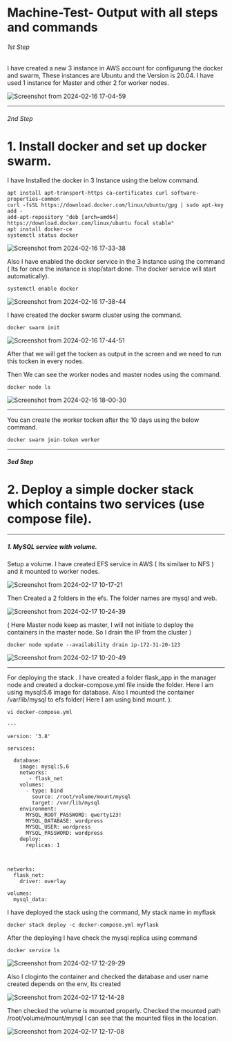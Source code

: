 # Machine-Test- Output with all steps and commands

###### 1st Step
I have created a new 3 instance in AWS account for configurung the docker and swarm, These instances are Ubuntu and the Version is 20.04. I have used 1 instance for Master and other 2 for worker nodes.

![Screenshot from 2024-02-16 17-04-59](https://github.com/abhirajparthan/Machine-Test/assets/100773790/d5cc96f2-ae98-4adf-aab5-ad85d2b23f26)


----

###### 2nd Step 

# 1. Install docker and set up docker swarm.

I have Installed the docker in 3 Instance using the below command. 
~~~
apt install apt-transport-https ca-certificates curl software-properties-common
curl -fsSL https://download.docker.com/linux/ubuntu/gpg | sudo apt-key add -
add-apt-repository "deb [arch=amd64] https://download.docker.com/linux/ubuntu focal stable"
apt install docker-ce
systemctl status docker
~~~

![Screenshot from 2024-02-16 17-33-38](https://github.com/abhirajparthan/Machine-Test/assets/100773790/6a30e100-956d-4abf-b675-9cc65363743a)


Also I have enabled the docker service in the 3 Instance using the command ( Its for once the instance is stop/start done. The docker service will start automatically). 
~~~
systemctl enable docker
~~~

![Screenshot from 2024-02-16 17-38-44](https://github.com/abhirajparthan/Machine-Test/assets/100773790/90736822-534b-4fea-83bb-5e42dba9cd87)

I have created the docker swarm cluster using the command. 

~~~
docker swarm init
~~~

![Screenshot from 2024-02-16 17-44-51](https://github.com/abhirajparthan/Machine-Test/assets/100773790/2d8962d4-b10b-4293-97d4-70cb1e2086dc)

After that we will get the tocken as output in the screen and we need to run this tocken in every nodes.

Then We can see the worker nodes and master nodes using the command.

~~~
docker node ls
~~~

![Screenshot from 2024-02-16 18-00-30](https://github.com/abhirajparthan/Machine-Test/assets/100773790/f22c950b-d59b-4a23-8e5a-1faaf0c8c0a4)


-----
You can create the worker tocken after the 10 days using the below command.
~~~
docker swarm join-token worker
~~~
-----

##### 3ed Step

# 2. Deploy a simple docker stack which contains two services (use compose file). 

----

  ##### 1. MySQL service with volume.

Setup a volume. I have created EFS service in AWS ( Its similaer to NFS ) and it mounted to worker nodes. 

![Screenshot from 2024-02-17 10-17-21](https://github.com/abhirajparthan/Machine-Test/assets/100773790/68231631-7ea7-48f7-85dd-15984e58554f)

Then Created a 2 folders in the efs. The folder names are mysql and web. 

![Screenshot from 2024-02-17 10-24-39](https://github.com/abhirajparthan/Machine-Test/assets/100773790/c6b3233f-cdd7-48cc-abc1-9482bfa859bd)

( Here Master node keep as master, I will not initiate to deploy the containers in the master node. So I drain the IP from the cluster )

~~~
docker node update --availability drain ip-172-31-20-123
~~~

![Screenshot from 2024-02-17 10-20-49](https://github.com/abhirajparthan/Machine-Test/assets/100773790/6d3ce446-c8de-478d-82db-e7b2005a1381)

-------

For deploying the stack . I have created a folder flask_app in the manager node and created a docker-compose.yml file inside the folder. Here I am using mysql:5.6 image for database. Also I mounted the container /var/lib/mysql to efs folder( Here I am using bind mount. ). 
~~~
vi docker-compose.yml

---

version: '3.8'

services:

  database:
    image: mysql:5.6
    networks:
       - flask_net
    volumes:
      - type: bind
        source: /root/volume/mount/mysql
        target: /var/lib/mysql
    environment:
      MYSQL_ROOT_PASSWORD: qwerty123!
      MYSQL_DATABASE: wordpress
      MYSQL_USER: wordpress
      MYSQL_PASSWORD: wordpress
    deploy:
      replicas: 1



networks:
  flask_net:
    driver: overlay

volumes:
  mysql_data:
~~~

I have deployed the stack using the command, My stack name in myflask
~~~
docker stack deploy -c docker-compose.yml myflask
~~~

After the deploying I have check the mysql replica using command 
~~~
docker service ls
~~~

![Screenshot from 2024-02-17 12-29-29](https://github.com/abhirajparthan/Machine-Test/assets/100773790/58825c2b-3ebe-4341-8a6c-db9d4d81c5fe)


Also I cloginto the container and checked the database and user name created depends on the env, Its created 

![Screenshot from 2024-02-17 12-14-28](https://github.com/abhirajparthan/Machine-Test/assets/100773790/3dc8540e-bd54-4d01-8149-9c451ce4181f)

Then checked the volume is mounted properly. Checked the mounted path /root/volume/mount/mysql I can see that the mounted files in the location.

![Screenshot from 2024-02-17 12-17-08](https://github.com/abhirajparthan/Machine-Test/assets/100773790/1b424e60-cf84-45bd-9af1-23eb80509153)









  

